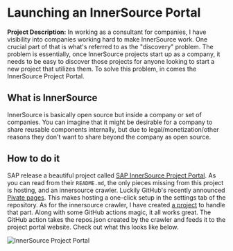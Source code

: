# Launching an InnerSource Portal

**Project Description:** 
  In working as a consultant for companies, I have visibility into companies working hard to make InnerSource work.
  One crucial part of that is what's referred to as the "discovery" problem.
  The problem is essentially, once InnerSource projects start up as a company,
  it needs to be easy to discover those projects for anyone looking to start a new project that utilizes them.
  To solve this problem, in comes the InnerSource Project Portal.
  
## What is InnerSource
InnerSource is basically open source but inside a company or set of companies.
You can imagine that it might be desirable for a company to share reusable components internally,
but due to legal/monetization/other reasons they don't want to share beyond the company as open source.

## How to do it
SAP release a beautiful project called [SAP InnerSource Project Portal](https://github.com/SAP/project-portal-for-innersource).
As you can read from their `README.md`, the only pieces missing from this project is hosting, and an innersource crawler.
Luckily GitHub's recently announced [Pivate pages](https://pages.github.com/).
This makes hosting a one-click setup in the settings tab of the repository.
As for the innersource crawler, I have created [a project](https://github.com/zkoppert/innersource-crawler) to handle that part. Along with some GitHub actions magic, it all works great.
The GitHub action takes the repos.json created by the crawler and feeds it to the project portal website. Check out what this looks like below.

<img alt="InnerSource Project Portal" src="https://raw.githubusercontent.com/SAP/project-portal-for-innersource/main/docs/overview.png">
